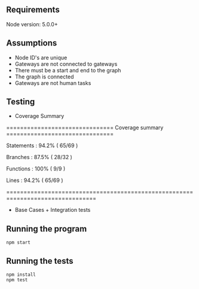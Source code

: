 ## Requirements 
Node version: 5.0.0+

## Assumptions
- Node ID's are unique
- Gateways are not connected to gateways
- There must be a start and end to the graph
- The graph is connected
- Gateways are not human tasks

## Testing
- Coverage Summary

=============================== Coverage summary ===============================

Statements   : 94.2% ( 65/69 )

Branches     : 87.5% ( 28/32 )

Functions    : 100% ( 9/9 )

Lines        : 94.2% ( 65/69 )

================================================================================

- Base Cases + Integration tests

## Running the program
```
npm start
```

## Running the tests
```
npm install
npm test
```

